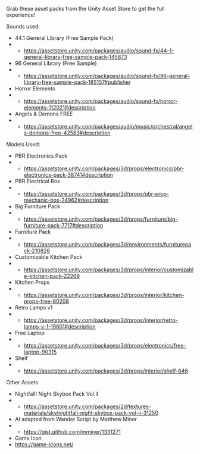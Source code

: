 Grab these asset packs from the Unity Asset Store to get the full experience!

Sounds used:
 - 44.1 General Library (Free Sample Pack) 
 - - https://assetstore.unity.com/packages/audio/sound-fx/44-1-general-library-free-sample-pack-145873
 - 96 General Library (Free Sample)
 - - https://assetstore.unity.com/packages/audio/sound-fx/96-general-library-free-sample-pack-185157#publisher
 - Horror Elements 
 - - https://assetstore.unity.com/packages/audio/sound-fx/horror-elements-112021#description
 - Angels & Demons FREE
 - - https://assetstore.unity.com/packages/audio/music/orchestral/angels-demons-free-42583#description

Models Used:
 - PBR Electronics Pack
 - - https://assetstore.unity.com/packages/3d/props/electronics/pbr-electronics-pack-38741#description
 - PBR Electrical Box 
 - - https://assetstore.unity.com/packages/3d/props/pbr-prop-mechanic-box-24962#description
 - Big Furniture Pack 
 - - https://assetstore.unity.com/packages/3d/props/furniture/big-furniture-pack-7717#description
 - Furniture Pack 
 - - https://assetstore.unity.com/packages/3d/environments/furniturepack-210826
 - Customizable Kitchen Pack 
 - - https://assetstore.unity.com/packages/3d/props/interior/customizable-kitchen-pack-22269
 - Kitchen Props
 - - https://assetstore.unity.com/packages/3d/props/interior/kitchen-props-free-80208
 - Retro Lamps v1
 - - https://assetstore.unity.com/packages/3d/props/interior/retro-lamps-v-1-19601#description
 - Free Laptop
 - - https://assetstore.unity.com/packages/3d/props/electronics/free-laptop-90315
 - Shelf
 - - https://assetstore.unity.com/packages/3d/props/interior/shelf-646

Other Assets
 - Nightfall! Night Skybox Pack Vol.II
 - - https://assetstore.unity.com/packages/2d/textures-materials/sky/nightfall-night-skybox-pack-vol-ii-31250
 - AI adapted from Wander Script by Matthew Miner
 - - https://gist.github.com/mminer/1331271
 - Game Icon 
 - https://game-icons.net/
